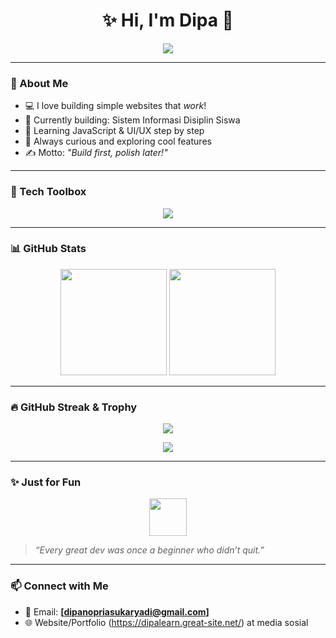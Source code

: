 <h1 align="center">✨ Hi, I'm Dipa 👋</h1>
<p align="center">
  <img src="https://readme-typing-svg.herokuapp.com?font=Fira+Code&weight=600&size=24&pause=1000&color=22D3EE&center=true&vCenter=true&width=450&lines=Web+Developer+from+Indonesia;PHP+%7C+HTML+%7C+CSS+%7C+MySQL;Learning+JavaScript+slowly+but+surely!;Welcome+to+my+space+👾" />
</p>

---

### 🎯 About Me

- 💻 I love building simple websites that *work*!
- 🔧 Currently building: Sistem Informasi Disiplin Siswa
- 🌱 Learning JavaScript & UI/UX step by step
- 🧠 Always curious and exploring cool features
- ✍️ Motto: *"Build first, polish later!"*

---

### 💼 Tech Toolbox

<p align="center">
  <img src="https://skillicons.dev/icons?i=html,css,js,php,mysql,vscode,github" />
</p>

---

### 📊 GitHub Stats

<p align="center">
  <img src="https://github-readme-stats.vercel.app/api?username=DipaWebDev&show_icons=true&theme=radical&hide_title=true" height="170"/>
  <img src="https://github-readme-stats.vercel.app/api/top-langs/?username=DipaWebDev&layout=compact&theme=radical" height="170"/>
</p>

---

### 🔥 GitHub Streak & Trophy

<p align="center">
  <img src="https://streak-stats.demolab.com?user=DipaWebDev&theme=tokyonight&hide_border=true&date_format=M%20j%5B%2C%20Y%5D" />
</p>

<p align="center">
  <img src="https://github-profile-trophy.vercel.app/?username=DipaWebDev&theme=gruvbox&column=7&margin-w=10" />
</p>

---

### ✨ Just for Fun

<p align="center">
  <img src="https://media.giphy.com/media/hvRJCLFzcasrR4ia7z/giphy.gif" width="60"/> 
</p>

> _“Every great dev was once a beginner who didn’t quit.”_

---

### 📫 Connect with Me

- 📧 Email: **[dipanopriasukaryadi@gmail.com]**
- 🌐 Website/Portfolio (https://dipalearn.great-site.net/) at media sosial
